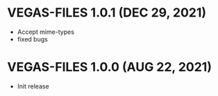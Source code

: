 # VEGAS-FILES 1.0.1 (DEC 29, 2021)
* Accept mime-types
* fixed bugs

# VEGAS-FILES 1.0.0 (AUG 22, 2021)
* Init release